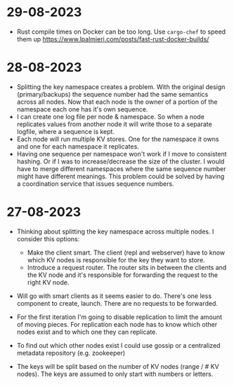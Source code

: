 # 29-08-2023

- Rust compile times on Docker can be too long. Use `cargo-chef` to speed them up https://www.lpalmieri.com/posts/fast-rust-docker-builds/

# 28-08-2023

- Splitting the key namespace creates a problem. With the original design (primary/backups) the sequence number had the same semantics across all nodes. Now that each node is the owner of a portion of the namespace each one has it's own sequence.
- I can create one log file per node & namespace. So when a node replicates values from another node it will write those to a separate logfile, where a sequence is kept.
- Each node will run multiple KV stores. One for the namespace it owns and one for each namespace it replicates.
- Having one sequence per namespace won't work if I move to consistent hashing. Or if I was to increase/decrease the size of the cluster. I would have to merge different namespaces where the same sequence number might have different meanings. This problem could be solved by having a coordination service that issues sequence numbers.

# 27-08-2023

- Thinking about splitting the key namespace across multiple nodes. I consider this options:

  - Make the client smart. The client (repl and webserver) have to know which KV nodes is responsible for the key they want to store.
  - Introduce a request router. The router sits in between the clients and the KV node and it's responsible for forwarding the request to the right KV node.

- Will go with smart clients as it seems easier to do. There's one less component to create, launch. There are no requests to be forwarded.
- For the first iteration I'm going to disable replication to limit the amount of moving pieces. For replication each node has to know which other nodes exist and to which one they can replicate.
- To find out which other nodes exist I could use gossip or a centralized metadata repository (e.g. zookeeper)
- The keys will be split based on the number of KV nodes (range / # KV nodes). The keys are assumed to only start with numbers or letters.
